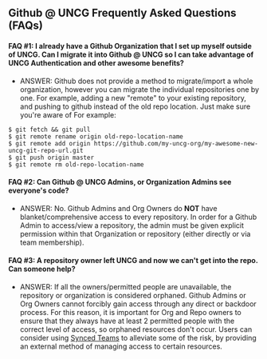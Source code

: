 ## Github @ UNCG Frequently Asked Questions (FAQs)

#### FAQ #1: I already have a Github Organization that I set up myself outside of UNCG. Can I migrate it into Github @ UNCG so I can take advantage of UNCG Authentication and other awesome benefits?
 - ANSWER: Github does not provide a method to migrate/import a whole organization, however you can migrate the individual repositories one by one. For example, adding a new "remote" to your existing repository, and pushing to github instead of the old repo location. Just make sure you're aware of For example:

``` $ cd $HOME/my-repo-directory
$ git fetch && git pull 
$ git remote rename origin old-repo-location-name
$ git remote add origin https://github.com/my-uncg-org/my-awesome-new-uncg-git-repo-url.git
$ git push origin master
$ git remote rm old-repo-location-name
```

#### FAQ #2: Can Github @ UNCG Admins, or Organization Admins see everyone's code?
 - ANSWER: No. Github Admins and Org Owners do **NOT** have blanket/comprehensive access to every repository. In order for a Github Admin to access/view a repository, the admin must be given explicit permission within that Organization or repository (either directly or via team membership).

#### FAQ #3: A repository owner left UNCG and now we can't get into the repo. Can someone help?
 - ANSWER: If all the owners/permitted people are unavailable, the repository or organization is considered orphaned. Github Admins or Org Owners cannot forcibly gain access through any direct or backdoor process. For this reason, it is important for Org and Repo owners to ensure that they always have at least 2 permitted people with the correct level of access, so orphaned resources don't occur. Users can consider using [Synced Teams](Teams) to alleviate some of the risk, by providing an external method of managing access to certain resources.
